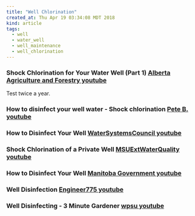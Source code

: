 ```yaml
---
title: "Well Chlorination"
created_at: Thu Apr 19 03:34:08 MDT 2018
kind: article
tags:
  - well
  - water_well
  - well_maintenance
  - well_chlorination
---
```


<h3>
  Shock Chlorination for Your Water Well (Part 1)
  <a href="https://www.youtube.com/watch?v=TSwDT1-K5h8" target="_blank">Alberta Agriculture and Forestry youtube</a>
</h3>

Test twice a year.

<h3>
  How to disinfect your well water - Shock chlorination
  <a href="https://www.youtube.com/watch?v=OxVaKUt7z30" target="_blank">Pete B. youtube</a>
</h3>

<h3>
  How to Disinfect Your Well
  <a href="https://www.youtube.com/watch?v=DlO5lGpjPOE" target="_blank">WaterSystemsCouncil youtube</a>
</h3>

<h3>
  Shock Chlorination of a Private Well
  <a href="https://www.youtube.com/watch?v=MZJ6FxK6cwk" target="_blank">MSUExtWaterQuality youtube</a>
</h3>

<h3>
  How to Disinfect Your Well
  <a href="https://www.youtube.com/watch?v=SpfZR1E5uFE" target="_blank">Manitoba Government youtube</a>
</h3>

<h3>
  Well Disinfection
  <a href="https://www.youtube.com/watch?v=2-USY-0VAck" target="_blank">Engineer775 youtube</a>
</h3>

<h3>
  Well Disinfecting - 3 Minute Gardener
  <a href="https://www.youtube.com/watch?v=M4jWSzIAzv8" target="_blank">wpsu youtube</a>
</h3>

<!--
html boilerplate
<a href="" target="_blank"></a>
<a name=""></a>
<img src="" width="400px">
<ul>
  <li></li>
</ul>
<pre>
</pre>
<p style="margin-bottom: 2em;"></p>
<hr style="border: 0; height: 3px; background: #333; background-image: linear-gradient(to right, #ccc, #333, #ccc);">
<pre><code>
</code></pre>
<math xmlns='http://www.w3.org/1998/Math/MathML' display='block'>
</math>
-->

